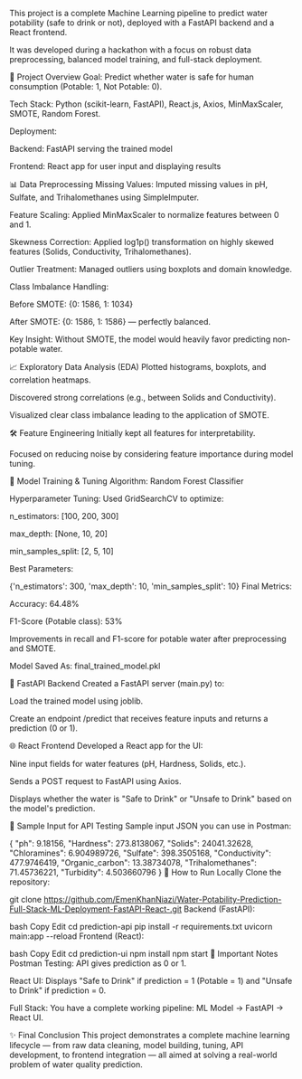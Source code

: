 This project is a complete Machine Learning pipeline to predict water potability (safe to drink or not), deployed with a FastAPI backend and a React frontend.

It was developed during a hackathon with a focus on robust data preprocessing, balanced model training, and full-stack deployment.

🧪 Project Overview
Goal: Predict whether water is safe for human consumption (Potable: 1, Not Potable: 0).

Tech Stack: Python (scikit-learn, FastAPI), React.js, Axios, MinMaxScaler, SMOTE, Random Forest.

Deployment:

Backend: FastAPI serving the trained model

Frontend: React app for user input and displaying results

📊 Data Preprocessing
Missing Values: Imputed missing values in pH, Sulfate, and Trihalomethanes using SimpleImputer.

Feature Scaling: Applied MinMaxScaler to normalize features between 0 and 1.

Skewness Correction: Applied log1p() transformation on highly skewed features (Solids, Conductivity, Trihalomethanes).

Outlier Treatment: Managed outliers using boxplots and domain knowledge.

Class Imbalance Handling:

Before SMOTE: {0: 1586, 1: 1034}

After SMOTE: {0: 1586, 1: 1586} — perfectly balanced.

Key Insight: Without SMOTE, the model would heavily favor predicting non-potable water.

📈 Exploratory Data Analysis (EDA)
Plotted histograms, boxplots, and correlation heatmaps.

Discovered strong correlations (e.g., between Solids and Conductivity).

Visualized clear class imbalance leading to the application of SMOTE.

🛠 Feature Engineering
Initially kept all features for interpretability.

Focused on reducing noise by considering feature importance during model tuning.

🤖 Model Training & Tuning
Algorithm: Random Forest Classifier

Hyperparameter Tuning: Used GridSearchCV to optimize:

n_estimators: [100, 200, 300]

max_depth: [None, 10, 20]

min_samples_split: [2, 5, 10]

Best Parameters:


{'n_estimators': 300, 'max_depth': 10, 'min_samples_split': 10}
Final Metrics:

Accuracy: 64.48%

F1-Score (Potable class): 53%

Improvements in recall and F1-score for potable water after preprocessing and SMOTE.

Model Saved As: final_trained_model.pkl

🚀 FastAPI Backend
Created a FastAPI server (main.py) to:

Load the trained model using joblib.

Create an endpoint /predict that receives feature inputs and returns a prediction (0 or 1).

🌐 React Frontend
Developed a React app for the UI:

Nine input fields for water features (pH, Hardness, Solids, etc.).

Sends a POST request to FastAPI using Axios.

Displays whether the water is "Safe to Drink" or "Unsafe to Drink" based on the model's prediction.

🧪 Sample Input for API Testing
Sample input JSON you can use in Postman:

{
  "ph": 9.18156,
  "Hardness": 273.8138067,
  "Solids": 24041.32628,
  "Chloramines": 6.904989726,
  "Sulfate": 398.3505168,
  "Conductivity": 477.9746419,
  "Organic_carbon": 13.38734078,
  "Trihalomethanes": 71.45736221,
  "Turbidity": 4.503660796
}
📝 How to Run Locally
Clone the repository:


git clone https://github.com/EmenKhanNiazi/Water-Potability-Prediction-Full-Stack-ML-Deployment-FastAPI-React-.git
Backend (FastAPI):

bash
Copy
Edit
cd prediction-api
pip install -r requirements.txt
uvicorn main:app --reload
Frontend (React):

bash
Copy
Edit
cd prediction-ui
npm install
npm start
📢 Important Notes
Postman Testing: API gives prediction as 0 or 1.

React UI: Displays "Safe to Drink" if prediction = 1 (Potable = 1) and "Unsafe to Drink" if prediction = 0.

Full Stack: You have a complete working pipeline: ML Model → FastAPI → React UI.

✨ Final Conclusion
This project demonstrates a complete machine learning lifecycle — from raw data cleaning, model building, tuning, API development, to frontend integration — all aimed at solving a real-world problem of water quality prediction.
